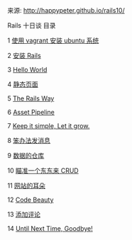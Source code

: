 
来源: http://happypeter.github.io/rails10/

Rails 十日谈 目录

1	[使用 vagrant 安装 ubuntu 系统](http://happypeter.github.io/rails10/01_vagrant.html)

2	[安装 Rails](http://happypeter.github.io/rails10/02_getrails.html)

3	[Hello World](http://happypeter.github.io/rails10/03_run.html)

4	[静态页面](http://happypeter.github.io/rails10/04_staticpage.html)

5	[The Rails Way](http://happypeter.github.io/rails10/05_rails_way.html)

6	[Asset Pipeline](http://happypeter.github.io/rails10/06_asset_pipeline.html)

7	[Keep it simple, Let it grow.](http://happypeter.github.io/rails10/07_keep_simple.html)

8	[笨办法发消息](http://happypeter.github.io/rails10/08_stupid.html)

9	[数据的仓库](http://happypeter.github.io/rails10/09_database.html)

10	[瞄准一个东东来 CRUD](http://happypeter.github.io/rails10/10_crud.html)

11	[网站的耳朵](http://happypeter.github.io/rails10/11_ear.html)

12	[Code Beauty](http://happypeter.github.io/rails10/12_beauty.html)

13	[添加评论](http://happypeter.github.io/rails10/13_comment.html)

14	[Until Next Time, Goodbye!](http://happypeter.github.io/rails10/14_goodbye.html)